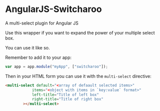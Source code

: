 AngularJS-Switcharoo
==================

A multi-select plugin for Angular JS


Use this wrapper if you want to expand the power of your multiple select box.

You can use it like so.

Remember to add it to your app:

```javascript
var app = app.module("myApp", ["switcharoo"]);
```

Then in your HTML form you can use it with the `multi-select` directive:

```html
<multi-select default="<array of defaault selected items>"
            items="<object with items in `key:value` format>"
            left-title="Title of left box"
            right-title="Title of right box"
        ></multi-select>
```